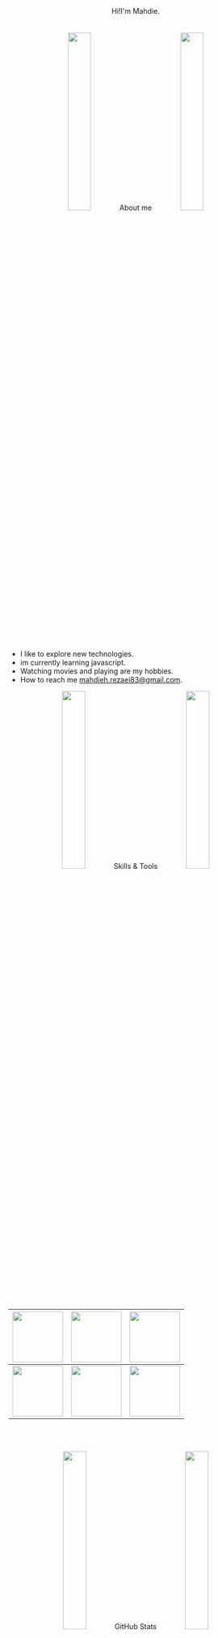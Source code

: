 <div align='center' width='100%'>
Hi!I'm Mahdie.
</div>
<br><br>
<div align='center' width='100%'>
<img  width='30%' src='https://github.com/Afsanehaa/Afsanehaa/assets/115100233/1632db93-5d88-408c-aa7a-3be102febcd3'><span font-size='50px' width='20%' > About me </span>  <img width='30%' src='https://github.com/Afsanehaa/Afsanehaa/assets/115100233/1632db93-5d88-408c-aa7a-3be102febcd3'>
</div>
<br><br>

 <div>
  
   - I like to explore new technologies.
   - im currently learning javascript.
   - Watching movies and playing are my hobbies.
   - How to reach me mahdieh.rezaei83@gmail.com.

 </div>
<div align='center' width='100%'>
<img  width='30%' src='https://github.com/Afsanehaa/Afsanehaa/assets/115100233/1632db93-5d88-408c-aa7a-3be102febcd3'><span font-size='50px' width='20%' > Skills & Tools </span>  <img width='30%' src='https://github.com/Afsanehaa/Afsanehaa/assets/115100233/1632db93-5d88-408c-aa7a-3be102febcd3'>
</div>
<br><br>

<div align='center' width='100%'>

|<img src='https://github.com/mahdierzi/mahdierzi/assets/150390354/20b33aef-4ce3-4ba5-a287-92bb4f3588e8' width='100' >|<img src='https://github.com/mahdierzi/mahdierzi/assets/150390354/60fcd037-c5df-4d03-ba3c-544eda756e81' width='100'>|<img src='https://img.icons8.com/color/96/css3.png' width='100' >|
|--|--|--|
|<img src='https://img.icons8.com/color/96/github.png' width='100'  >|<img src='https://img.icons8.com/color/96/git.png' width='100'   >|<img src='https://github.com/mahdierzi/mahdierzi/assets/150390354/cb29f775-32e6-4c59-8455-b40d6da785e4' width='100' >

</div>

<br><br>

 <div align='center' width='100%'>
<img  width='30%' src='https://github.com/Afsanehaa/Afsanehaa/assets/115100233/1632db93-5d88-408c-aa7a-3be102febcd3'><span font-size='50px' width='20%' > GitHub Stats </span>  <img width='30%' src='https://github.com/Afsanehaa/Afsanehaa/assets/115100233/1632db93-5d88-408c-aa7a-3be102febcd3'>
</div>

<br><br>
<div display='flex' align='center'>

<a>
  <img src="https://github-readme-stats.vercel.app/api?username=mahdierzi&show_icons=true&theme=radical"/>
 <img src='https://github-readme-stats.vercel.app/api/top-langs/?username=mahdierzi&layout=donut&https://github.com/m-hesam-moradian/github-readme-stats&theme=dark' dark='54%' height='190'>
  <a/>
    </div>
  <br><br>
  <div align='center' width='100%'>
<img  width='30%' src='https://github.com/Afsanehaa/Afsanehaa/assets/115100233/1632db93-5d88-408c-aa7a-3be102febcd3'><span font-size='50px' width='20%' > Contact Me </span>  <img width='30%' src='https://github.com/Afsanehaa/Afsanehaa/assets/115100233/1632db93-5d88-408c-aa7a-3be102febcd3'>
</div>
<br><br>

<p align='center'>

<a href="https://www.linkedin.com/in//" target="_blank">
    <img class="icon"  alt="instagram" src="https://img.icons8.com/3d-fluency/94/null/linkedin.png" /></a>
<a href="https://github.com/mahdierzi" target="_blank">
    <img class="icon"    alt="Github"  src="https://img.icons8.com/3d-fluency/94/null/github.png" />
</a>

<a href="http://T.me/mahdie_rezaei" target="_blank">
    <img class="icon"  alt="telegram"  src="https://img.icons8.com/?size=100&id=k4jADXhS5U1t&format=png" />
</a>


</p>
 
<br><br>

  

